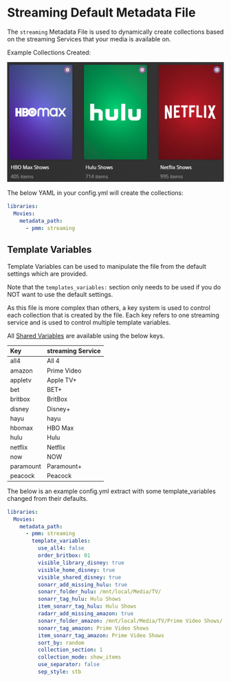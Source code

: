 # Streaming Default Metadata File

The `streaming` Metadata File is used to dynamically create collections based on the streaming Services that your media is available on.

Example Collections Created:

![](../images/streaming.png)

The below YAML in your config.yml will create the collections:
```yaml
libraries:
  Movies:
    metadata_path:
      - pmm: streaming
```


## Template Variables
Template Variables can be used to manipulate the file from the default settings which are provided. 

Note that the `templates_variables:` section only needs to be used if you do NOT want to use the default settings.

As this file is more complex than others, a key system is used to control each collection that is created by the file. Each key refers to one streaming service and is used to control multiple template variables.

All [Shared Variables](../variables) are available using the below keys.

| Key       | streaming Service |
|:----------|:------------------|
| all4      | All 4             |
| amazon    | Prime Video       |
| appletv   | Apple TV+         |
| bet       | BET+              |
| britbox   | BritBox           |
| disney    | Disney+           |
| hayu      | hayu              |
| hbomax    | HBO Max           |
| hulu      | Hulu              |
| netflix   | Netflix           |
| now       | NOW               |
| paramount | Paramount+        |
| peacock   | Peacock           |

The below is an example config.yml extract with some template_variables changed  from their defaults.

```yaml
libraries:
  Movies:
    metadata_path:
      - pmm: streaming
        template_variables:
          use_all4: false
          order_britbox: 01
          visible_library_disney: true
          visible_home_disney: true
          visible_shared_disney: true
          sonarr_add_missing_hulu: true
          sonarr_folder_hulu: /mnt/local/Media/TV/
          sonarr_tag_hulu: Hulu Shows
          item_sonarr_tag_hulu: Hulu Shows
          radarr_add_missing_amazon: true
          sonarr_folder_amazon: /mnt/local/Media/TV/Prime Video Shows/
          sonarr_tag_amazon: Prime Video Shows
          item_sonarr_tag_amazon: Prime Video Shows
          sort_by: random
          collection_section: 1
          collection_mode: show_items
          use_separator: false
          sep_style: stb
```